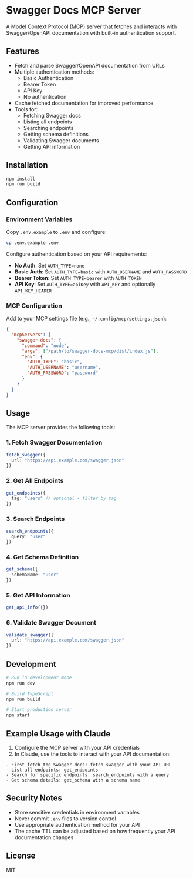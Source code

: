 # Swagger Docs MCP Server

A Model Context Protocol (MCP) server that fetches and interacts with Swagger/OpenAPI documentation with built-in authentication support.

## Features

- Fetch and parse Swagger/OpenAPI documentation from URLs
- Multiple authentication methods:
  - Basic Authentication
  - Bearer Token
  - API Key
  - No authentication
- Cache fetched documentation for improved performance
- Tools for:
  - Fetching Swagger docs
  - Listing all endpoints
  - Searching endpoints
  - Getting schema definitions
  - Validating Swagger documents
  - Getting API information

## Installation

```bash
npm install
npm run build
```

## Configuration

### Environment Variables

Copy `.env.example` to `.env` and configure:

```bash
cp .env.example .env
```

Configure authentication based on your API requirements:

- **No Auth**: Set `AUTH_TYPE=none`
- **Basic Auth**: Set `AUTH_TYPE=basic` with `AUTH_USERNAME` and `AUTH_PASSWORD`
- **Bearer Token**: Set `AUTH_TYPE=bearer` with `AUTH_TOKEN`
- **API Key**: Set `AUTH_TYPE=apiKey` with `API_KEY` and optionally `API_KEY_HEADER`

### MCP Configuration

Add to your MCP settings file (e.g., `~/.config/mcp/settings.json`):

```json
{
  "mcpServers": {
    "swagger-docs": {
      "command": "node",
      "args": ["/path/to/swagger-docs-mcp/dist/index.js"],
      "env": {
        "AUTH_TYPE": "basic",
        "AUTH_USERNAME": "username",
        "AUTH_PASSWORD": "password"
      }
    }
  }
}
```

## Usage

The MCP server provides the following tools:

### 1. Fetch Swagger Documentation

```typescript
fetch_swagger({
  url: "https://api.example.com/swagger.json"
})
```

### 2. Get All Endpoints

```typescript
get_endpoints({
  tag: "users" // optional - filter by tag
})
```

### 3. Search Endpoints

```typescript
search_endpoints({
  query: "user"
})
```

### 4. Get Schema Definition

```typescript
get_schema({
  schemaName: "User"
})
```

### 5. Get API Information

```typescript
get_api_info({})
```

### 6. Validate Swagger Document

```typescript
validate_swagger({
  url: "https://api.example.com/swagger.json"
})
```

## Development

```bash
# Run in development mode
npm run dev

# Build TypeScript
npm run build

# Start production server
npm start
```

## Example Usage with Claude

1. Configure the MCP server with your API credentials
2. In Claude, use the tools to interact with your API documentation:

```
- First fetch the Swagger docs: fetch_swagger with your API URL
- List all endpoints: get_endpoints
- Search for specific endpoints: search_endpoints with a query
- Get schema details: get_schema with a schema name
```

## Security Notes

- Store sensitive credentials in environment variables
- Never commit `.env` files to version control
- Use appropriate authentication method for your API
- The cache TTL can be adjusted based on how frequently your API documentation changes

## License

MIT